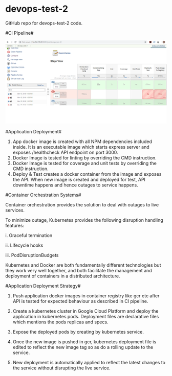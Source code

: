 # devops-test-2
GitHub repo for devops-test-2 code.

#CI Pipeline#

![Alt Showing CI Pipeline](CIPipeline.png?raw=true "CI Pipeline View")

#Application Deployment#

1. App docker image is created with all NPM dependencies included inside. It is an executable image which  starts express server and exposes /healthcheck API endpoint on port 3000.
2. Docker Image is tested for linting by overriding the CMD instruction.
3. Docker Image is tested for coverage and unit tests by overriding the CMD instruction.
4. Deploy & Test creates a docker container from the image and exposes the API. When new image is created and deployed for test, API downtime happens and hence outages to service happens.

#Container Orchestration Systems#

Container orchestration provides the solution to deal with outages to live services.

To minimize outage, Kubernetes provides the following disruption handling features:

i.   Graceful termination

ii.  Lifecycle hooks

iii. PodDisruptionBudgets

Kubernetes and Docker are both fundamentally different technologies but they work very well together, and both facilitate the management and deployment of containers in a distributed architecture.

#Application Deployment Strategy#

1. Push application docker images in container registry like gcr etc after API is tested for expected behaviour as described in CI pipeline.

2. Create a kubernetes cluster in Google Cloud Platform and deploy the application in kubernetes pods. Deployment files are declarative files which mentions the pods replicas and specs.

3. Expose the deployed pods by creating by kubernetes service.

4. Once the new image is pushed in gcr, kubernetes deployment file is edited to reflect the new image tag so as do a rolling update to the service.

5. New deployment is automatically applied to reflect the latest changes to the service without disrupting the live service.